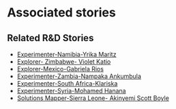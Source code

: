 # Associated stories

<!-- !!DO NOT REMOVE!! start autogenerated hyperlinks -->
## Related R&D Stories
- [Experimenter\-Namibia\-Yrika Maritz](/RnD-Archive/stories/?doc=Experimenters_NAM)
- [Explorer\- Zimbabwe\- Violet Katio](/RnD-Archive/stories/?doc=Explorers_ZWE)
- [Explorer\-Mexico\-Gabriela Rios](/RnD-Archive/stories/?doc=Explorers_MEX)
- [Experimenter\-Zambia\-Nampaka Ankumbula](/RnD-Archive/stories/?doc=Experimenters_ZMB)
- [Experimenter\-South Africa\-Klariska ](/RnD-Archive/stories/?doc=Experimenters_ZAF)
- [Experimenter\-Syria\-Mohamed Hanana](/RnD-Archive/stories/?doc=Experimenters_SYR)
- [Solutions Mapper\-Sierra Leone\- Akinyemi Scott Boyle  ](/RnD-Archive/stories/?doc=SolutionMappers_SLE)
<!-- !!DO NOT REMOVE!! end autogenerated hyperlinks -->
